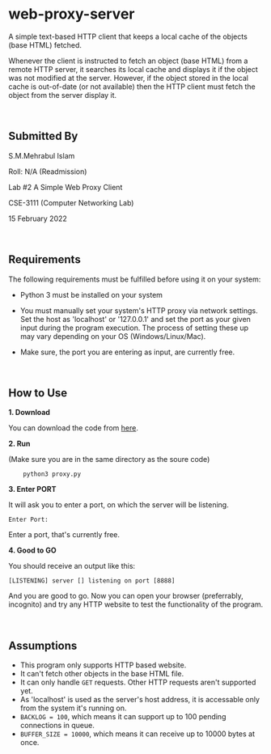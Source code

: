 # web-proxy-server

A simple text-based HTTP client that keeps a local cache of the objects (base HTML) fetched.

Whenever the client is instructed to fetch an object (base HTML) from a remote HTTP server, it searches its local cache and displays it if the object was not modified at the server. However, if the object stored in the local cache is out-of-date (or not available) then the HTTP client must fetch the object from the server display it. 

<br>

## Submitted By

S.M.Mehrabul Islam

Roll: N/A (Readmission) 

Lab #2 A Simple Web Proxy Client 

CSE-3111 (Computer Networking Lab)

15 February 2022

<br>

## Requirements

The following requirements must be fulfilled before using it on your system: 

- Python 3 must be installed on your system

- You must manually set your system's HTTP proxy via network settings. Set the host as 'localhost' or '127.0.0.1' and set the port as your given input during the program execution. The process of setting these up may vary depending on your OS (Windows/Linux/Mac). 

- Make sure, the port you are entering as input, are currently free. 

<br>

## How to Use

**1. Download**

You can download the code from [here](https://drive.google.com/file/d/1QIfscRZcKrhWp-FNXhMP1FTu07UwnpIE/view?usp=sharing).

**2. Run**

(Make sure you are in the same directory as the soure code)

```
    python3 proxy.py
```

**3. Enter PORT**

It will ask you to enter a port, on which the server will be listening.
```
Enter Port: 
```
Enter a port, that's currently free. 

**4. Good to GO**

You should receive an output like this:
```
[LISTENING] server [] listening on port [8888]
```
And you are good to go. Now you can open your browser (preferrably, incognito) and try any HTTP website to test the functionality of the program.

<br>

## Assumptions

- This program only supports HTTP based website. 
- It can't fetch other objects in the base HTML file.
- It can only handle ```GET``` requests. Other HTTP requests aren't supported yet.
- As 'localhost' is used as the server's host address, it is accessable only from the system it's running on. 
- ```BACKLOG = 100```, which means it can support up to 100 pending connections in queue.
- ```BUFFER_SIZE = 10000```, which means it can receive up to 10000 bytes at once.
